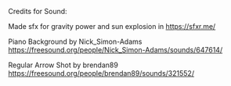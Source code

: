 Credits for Sound:

Made sfx for gravity power and sun explosion in https://sfxr.me/

Piano Background by Nick_Simon-Adams https://freesound.org/people/Nick_Simon-Adams/sounds/647614/

Regular Arrow Shot by brendan89 https://freesound.org/people/brendan89/sounds/321552/ 